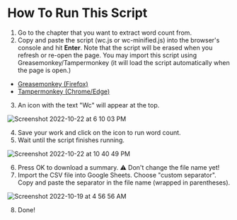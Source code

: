 # How To Run This Script

1. Go to the chapter that you want to extract word count from.
2. Copy and paste the script (wc.js or wc-minified.js) into the browser's console and hit **Enter**. Note that the script will be erased when you refresh or re-open the page. You may import this script using Greasemonkey/Tampermonkey (it will load the script automatically when the page is open.)
* [Greasemonkey (Firefox)](https://addons.mozilla.org/en-US/firefox/addon/greasemonkey/)
* [Tampermonkey (Chrome/Edge)](https://chrome.google.com/webstore/detail/tampermonkey/dhdgffkkebhmkfjojejmpbldmpobfkfo?hl=en)
3. An icon with the text "Wc" will appear at the top.

![Screenshot 2022-10-22 at 6 10 03 PM](https://user-images.githubusercontent.com/70749497/197333686-faed0f27-0bae-458b-919e-f960c372d5f2.png)

4. Save your work and click on the icon to run word count.
5. Wait until the script finishes running. 

![Screenshot 2022-10-22 at 10 40 49 PM](https://user-images.githubusercontent.com/70749497/197345249-7750df74-c294-4500-853b-a73deee45eb5.png)

6. Press OK to download a summary. ⚠️ Don't change the file name yet!
7. Import the CSV file into Google Sheets. Choose "custom separator". Copy and paste the separator in the file name (wrapped in parentheses).

![Screenshot 2022-10-19 at 4 56 56 AM](https://user-images.githubusercontent.com/70749497/196543439-fe5ed153-c44b-49ec-be0b-564b7b42b9b9.png)

8. Done!

